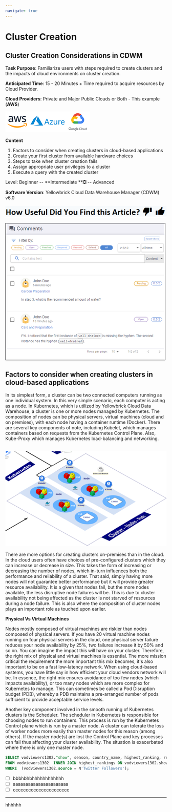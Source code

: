 ```yaml
---
navigate: true
---
```



# Cluster Creation    

## Cluster Creation Considerations in CDWM

**Task Purpose**: Familiarize users with steps required to create clusters and the impacts of cloud environments on cluster creation. 

**Anticipated Time**: 15 - 20 Minutes + Time required to acquire resources by Cloud Provider.

**Cloud Providers**: Private and Major Public Clouds or Both - This example (**AWS**)

![image](cloud_trio.png)

**Content**

1. Factors to consider when creating clusters in cloud-based applications
2. Create your first cluster from available hardware choices
3. Steps to take when cluster creation fails
4. Assign appropriate user privileges to a cluster
5. Execute a query with the created cluster

Level: Beginner -- **Intermediate **❎  -- Advanced

**Software Version**: Yellowbrick Cloud Data Warehouse Manager (CDWM) v6.0
<br><br>
![image](useful.png)

![image](oxygen_comments.png)

## Factors to consider when creating clusters in cloud-based applications

In its simplest form, a cluster can be two connected computers running as one individual system. In this very simple scenario, each computer is acting as a node. In Kubernetes, which is utilized by Yellowbrick Cloud Data Warehouse, a cluster is one or more nodes managed by Kubernetes. The composition of nodes can be physical servers, virtual machines (cloud and on premises), with each node having a container runtime (Docker). There are several key components of note, including Kubelet, which manages containers based on requests from the Kubernetes Control Plane. Also, Kube-Proxy which manages Kubernetes load-balancing and networking.
<br><br>

![image](illustratePpod.png)

There are more options for creating clusters on-premises than in the cloud. In the cloud users often have choices of pre-configured clusters which they can increase or decrease in size. This takes the form of increasing or decreasing the number of nodes, which in-turn influences both the performance and reliability of a cluster. That said, simply having more nodes will not guarantee better performance but it will provide greater resource availability. It is a given that nodes fail, but the more nodes available, the less disruptive node failures will be. This is due to cluster availability not being affected as the cluster is not starved of resources during a node failure. This is also where the composition of cluster nodes plays an important role as touched upon earlier.

**Physical Vs Virtual Machines**

Nodes mostly composed of virtual machines are riskier than nodes composed of physical servers. If you have 20 virtual machine nodes running on four physical servers in the cloud, one physical server failure reduces your node availability by 25%, two failures increase it by 50% and so on. You can imagine the impact this will have on your cluster. Therefore, the right mix of physical and virtual machines is essential. The more mission critical the requirement the more important this mix becomes, it's also important to be on a fast low-latency network. When using cloud-based systems, you have little say in how efficient your cloud vendors network will be. In essence, the right mix ensures avoidance of too few nodes (which impacts availability), or too many nodes which are more complex for Kubernetes to manage. This can sometimes be called a Pod Disruption budget (PDB), whereby a PDB maintains a pre-arranged number of pods sufficient to provide acceptable service levels.

Another key component involved in the smooth running of Kubernetes clusters is the Scheduler. The scheduler in Kubernetes is responsible for choosing nodes to run containers. This process is run by the Kubernetes Control plane which is run by a master node. A cluster can tolerate the loss of worker nodes more easily than master nodes for this reason (among others). If the master node(s) are lost the Control Plane and key processes can fail thus affecting your cluster availability. The situation is exacerbated where there is only one master node.

```sql
SELECT vodviewers1302."show", season, country_name, highest_ranking, region, continent, "source"
FROM vodviewers1302  INNER JOIN highest_rankings ON vodviewers1302.show = highest_rankings.show
WHERE  (vodviewers1302.source = N'Twitter Followers');
```
- [ ] bbbhbhbhhhhhhhhhhhh
- [ ] aaaaaaaaaaaaaaaaaaaaaa
- [ ] cccccccccccccccccccccc
<!-- > ghhhvhjvjhhhhhhhh -->

---
hhhhhh